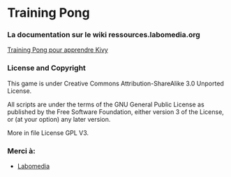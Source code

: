 # Training Pong




### La documentation sur le wiki ressources.labomedia.org

[Training Pong pour apprendre Kivy](https://ressources.labomedia.org/kivy_2020_training_pong_pour_apprendre_kivy)

### License and Copyright

This game is under Creative Commons Attribution-ShareAlike 3.0 Unported License.

All scripts are under the terms of the GNU General Public License as published
by the Free Software Foundation, either version 3 of the License,
or (at your option) any later version.

More in file License GPL V3.


### Merci à:

* [Labomedia](https://labomedia.org/)
